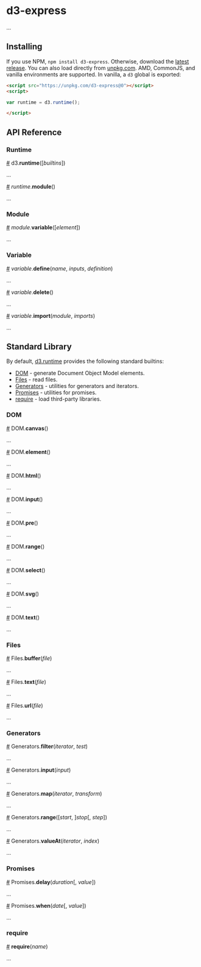 # d3-express

…

## Installing

If you use NPM, `npm install d3-express`. Otherwise, download the [latest release](https://github.com/d3/d3-express/releases/latest). You can also load directly from [unpkg.com](https://unpkg.com/d3-express/). AMD, CommonJS, and vanilla environments are supported. In vanilla, a `d3` global is exported:

```html
<script src="https://unpkg.com/d3-express@0"></script>
<script>

var runtime = d3.runtime();

</script>
```

## API Reference

### Runtime

<a href="#runtime" name="runtime">#</a> d3.<b>runtime</b>([<i>builtins</i>])

…

<a href="#runtime_module" name="runtime_module">#</a> <i>runtime</i>.<b>module</b>()

…

### Module

<a href="#module_variable" name="module_variable">#</a> <i>module</i>.<b>variable</b>([<i>element</i>])

…

### Variable

<a href="#variable_define" name="variable_define">#</a> <i>variable</i>.<b>define</b>(<i>name</i>, <i>inputs</i>, <i>definition</i>)

…

<a href="#variable_delete" name="variable_delete">#</a> <i>variable</i>.<b>delete</b>()

…

<a href="#variable_import" name="variable_import">#</a> <i>variable</i>.<b>import</b>(<i>module</i>, <i>imports</i>)

…

## Standard Library

By default, [d3.runtime](#runtime) provides the following standard builtins:

* [DOM](#dom) - generate Document Object Model elements.
* [Files](#files) - read files.
* [Generators](#generators) - utilities for generators and iterators.
* [Promises](#promises) - utilities for promises.
* [require](#require) - load third-party libraries.

### DOM

<a href="#DOM_canvas" name="DOM_canvas">#</a> DOM.<b>canvas</b>()

…

<a href="#DOM_element" name="DOM_element">#</a> DOM.<b>element</b>()

…

<a href="#DOM_html" name="DOM_html">#</a> DOM.<b>html</b>()

…

<a href="#DOM_input" name="DOM_input">#</a> DOM.<b>input</b>()

…

<a href="#DOM_pre" name="DOM_pre">#</a> DOM.<b>pre</b>()

…

<a href="#DOM_range" name="DOM_range">#</a> DOM.<b>range</b>()

…

<a href="#DOM_select" name="DOM_select">#</a> DOM.<b>select</b>()

…

<a href="#DOM_svg" name="DOM_svg">#</a> DOM.<b>svg</b>()

…

<a href="#DOM_text" name="DOM_text">#</a> DOM.<b>text</b>()

…

### Files

<a href="#Files_buffer" name="Files_buffer">#</a> Files.<b>buffer</b>(<i>file</i>)

…

<a href="#Files_text" name="Files_text">#</a> Files.<b>text</b>(<i>file</i>)

…

<a href="#Files_url" name="Files_url">#</a> Files.<b>url</b>(<i>file</i>)

…

### Generators

<a href="#Generators_filter" name="Generators_filter">#</a> Generators.<b>filter</b>(<i>iterator</i>, <i>test</i>)

…

<a href="#Generators_input" name="Generators_input">#</a> Generators.<b>input</b>(<i>input</i>)

…

<a href="#Generators_map" name="Generators_map">#</a> Generators.<b>map</b>(<i>iterator</i>, <i>transform</i>)

…

<a href="#Generators_range" name="Generators_range">#</a> Generators.<b>range</b>([<i>start</i>, ]<i>stop</i>[, <i>step</i>])

…

<a href="#Generators_valueAt" name="Generators_valueAt">#</a> Generators.<b>valueAt</b>(<i>iterator</i>, <i>index</i>)

…

### Promises

<a href="#Promises_delay" name="Promises_delay">#</a> Promises.<b>delay</b>(<i>duration</i>[, <i>value</i>])

…

<a href="#Promises_when" name="Promises_when">#</a> Promises.<b>when</b>(<i>date</i>[, <i>value</i>])

…

### require

<a href="#require" name="require">#</a> <b>require</b>(<i>name</i>)

…
